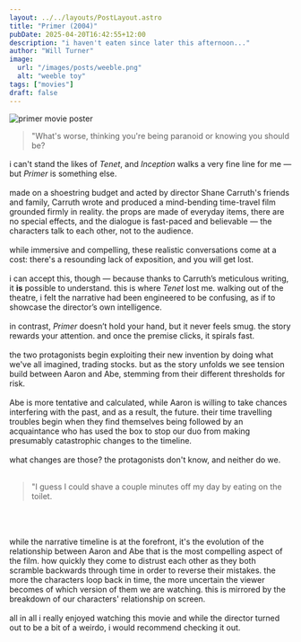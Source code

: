 ```yaml
---
layout: ../../layouts/PostLayout.astro
title: "Primer (2004)"
pubDate: 2025-04-20T16:42:55+12:00
description: "i haven't eaten since later this afternoon..."
author: "Will Turner"
image:
  url: "/images/posts/weeble.png"
  alt: "weeble toy"
tags: ["movies"]
draft: false
---
```


<img class="w-1/3 rounded-md float-left mr-5" alt="primer movie poster" src="/images/posts/primer.jpg">

<blockquote class="inline">"What's worse, thinking you're being paranoid or knowing you should be?</blockquote>

i can't stand the likes of _Tenet_, and _Inception_ walks a very fine line for me — but _Primer_ is something else.
<br>
<br>
made on a shoestring budget and acted by director Shane Carruth's friends and family, Carruth wrote and produced a mind-bending time-travel film grounded firmly in reality. the props are made of everyday items, there are no special effects, and the dialogue is fast-paced and believable — the characters talk to each other, not to the audience.
<br>
<br>
while immersive and compelling, these realistic conversations come at a cost: there's a resounding lack of exposition, and you will get lost.
<br>
<br>
i can accept this, though — because thanks to Carruth’s meticulous writing, it **is** possible to understand. this is where _Tenet_ lost me. walking out of the theatre, i felt the narrative had been engineered to be confusing, as if to showcase the director’s own intelligence.
<br>
<br>
in contrast, _Primer_ doesn’t hold your hand, but it never feels smug. the story rewards your attention. and once the premise clicks, it spirals fast.
<br>
<br>
the two protagonists begin exploiting their new invention by doing what we've all imagined, trading stocks. but as the story unfolds we see tension build between Aaron and Abe, stemming from their different thresholds for risk.
<br>
<br>
Abe is more tentative and calculated, while Aaron is willing to take chances interfering with the past, and as a result, the future. their time travelling troubles begin when they find themselves being followed by an acquaintance who has used the box to stop our duo from making presumably catastrophic changes to the timeline.
<br>
<br>
what changes are those? the protagonists don't know, and neither do we.
<br>
<br>

<blockquote class="inline">"I guess I could shave a couple minutes off my day by eating on the toilet.</blockquote>
<br>
<br>

while the narrative timeline is at the forefront, it's the evolution of the relationship between Aaron and Abe that is the most compelling aspect of the film. how quickly they come to distrust each other as they both scramble backwards through time in order to reverse their mistakes. the more the characters loop back in time, the more uncertain the viewer becomes of which version of them we are watching. this is mirrored by the breakdown of our characters' relationship on screen.
<br>
<br>
all in all i really enjoyed watching this movie and while the director turned out to be a bit of a weirdo, i would recommend checking it out.

<style>
p {
  margin-top: 1rem;
}
</style>
